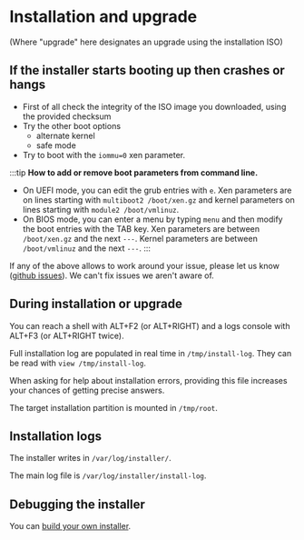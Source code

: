 # Installation and upgrade

(Where "upgrade" here designates an upgrade using the installation ISO)

## If the installer starts booting up then crashes or hangs

* First of all check the integrity of the ISO image you downloaded, using the provided checksum
* Try the other boot options
  * alternate kernel
  * safe mode
* Try to boot with the `iommu=0` xen parameter.

:::tip
**How to add or remove boot parameters from command line.**

* On UEFI mode, you can edit the grub entries with `e`. Xen parameters are on lines starting with `multiboot2 /boot/xen.gz` and kernel parameters on lines starting with `module2 /boot/vmlinuz`.
* On BIOS mode, you can enter a menu by typing `menu` and then modify the boot entries with the TAB key. Xen parameters are between `/boot/xen.gz` and the next `---`. Kernel parameters are between `/boot/vmlinuz` and the next `---`.
:::

If any of the above allows to work around your issue, please let us know ([github issues](https://github.com/xcp-ng/xcp/issues)). We can't fix issues we aren't aware of.

## During installation or upgrade

You can reach a shell with ALT+F2 (or ALT+RIGHT) and a logs console with ALT+F3 (or ALT+RIGHT twice).

Full installation log are populated in real time in `/tmp/install-log`. They can be read with `view /tmp/install-log`.

When asking for help about installation errors, providing this file increases your chances of getting precise answers.

The target installation partition is mounted in `/tmp/root`.

## Installation logs

The installer writes in `/var/log/installer/`.

The main log file is `/var/log/installer/install-log`.

## Debugging the installer

You can [build your own installer](develprocess.md#iso-modification).